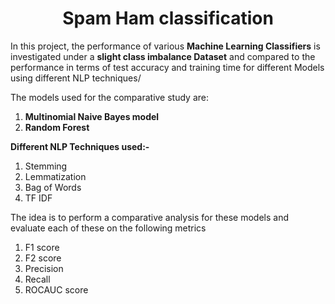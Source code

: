 <h1 align="center"> <strong> Spam Ham classification </strong> </h1>

In this project, the performance of various **Machine Learning Classifiers** is investigated under a **slight class imbalance Dataset** and compared to the performance in terms of test accuracy and training time for different Models using different NLP techniques/

The models used for the comparative study are:
1. **Multinomial Naive Bayes model** 
2. **Random Forest**

**Different NLP Techniques used:-**
1)  Stemming
2)  Lemmatization
3)  Bag of Words
4)  TF IDF


The idea is to perform a comparative analysis for these models and evaluate each of these on the following metrics
1. F1 score
2. F2 score
3. Precision
4. Recall
5. ROCAUC score






